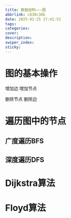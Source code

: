 ```yaml
---
title: 数据结构———图
abbrlink: c830c38b
date: 2025-02-25 17:41:53
tags:
categories:
cover:
description:
swiper_index:
sticky:
---
```

# 图的基本操作

增加边
增加节点

删除节点
删除边

# 遍历图中的节点

## 广度遍历BFS



## 深度遍历DFS


# Dijkstra算法

# Floyd算法

